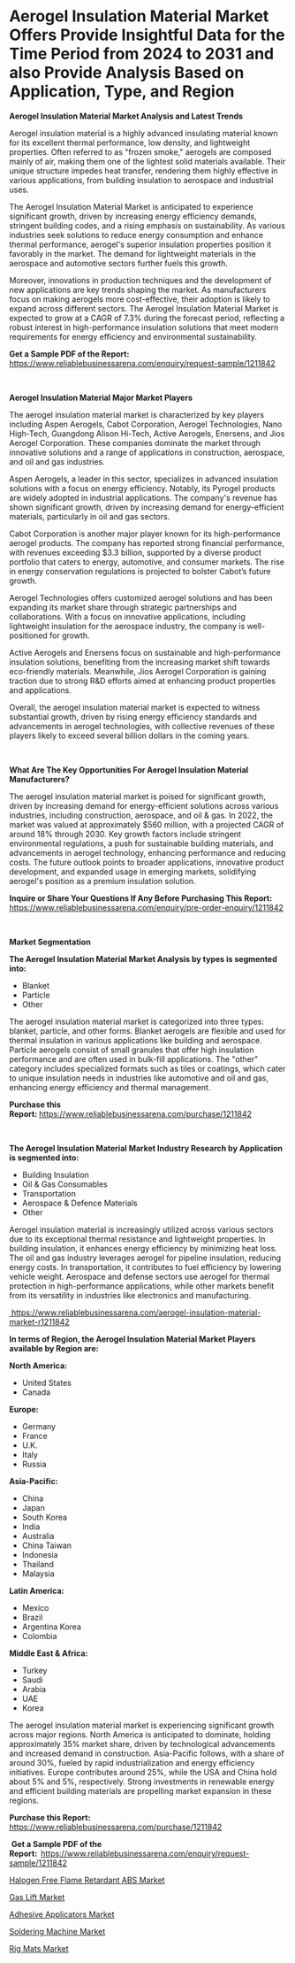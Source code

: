 <p><h1>Aerogel Insulation Material Market Offers Provide Insightful Data for the Time Period from 2024 to 2031 and also Provide Analysis Based on Application, Type, and Region</h1></p><p><strong>Aerogel Insulation Material Market Analysis and Latest Trends</strong></p>
<p><p>Aerogel insulation material is a highly advanced insulating material known for its excellent thermal performance, low density, and lightweight properties. Often referred to as "frozen smoke," aerogels are composed mainly of air, making them one of the lightest solid materials available. Their unique structure impedes heat transfer, rendering them highly effective in various applications, from building insulation to aerospace and industrial uses.</p><p>The Aerogel Insulation Material Market is anticipated to experience significant growth, driven by increasing energy efficiency demands, stringent building codes, and a rising emphasis on sustainability. As various industries seek solutions to reduce energy consumption and enhance thermal performance, aerogel's superior insulation properties position it favorably in the market. The demand for lightweight materials in the aerospace and automotive sectors further fuels this growth.</p><p>Moreover, innovations in production techniques and the development of new applications are key trends shaping the market. As manufacturers focus on making aerogels more cost-effective, their adoption is likely to expand across different sectors. The Aerogel Insulation Material Market is expected to grow at a CAGR of 7.3% during the forecast period, reflecting a robust interest in high-performance insulation solutions that meet modern requirements for energy efficiency and environmental sustainability.</p></p>
<p><strong>Get a Sample PDF of the Report:&nbsp;</strong> <a href="https://www.reliablebusinessarena.com/enquiry/request-sample/1211842?utm_campaign=1286&utm_medium=2&utm_source=Github&utm_content=ia&utm_term=06102024&utm_id=aerogel-insulation-material">https://www.reliablebusinessarena.com/enquiry/request-sample/1211842</a></p>
<p>&nbsp;</p>
<p><strong>Aerogel Insulation Material Major Market Players</strong></p>
<p><p>The aerogel insulation material market is characterized by key players including Aspen Aerogels, Cabot Corporation, Aerogel Technologies, Nano High-Tech, Guangdong Alison Hi-Tech, Active Aerogels, Enersens, and Jios Aerogel Corporation. These companies dominate the market through innovative solutions and a range of applications in construction, aerospace, and oil and gas industries.</p><p>Aspen Aerogels, a leader in this sector, specializes in advanced insulation solutions with a focus on energy efficiency. Notably, its Pyrogel products are widely adopted in industrial applications. The company's revenue has shown significant growth, driven by increasing demand for energy-efficient materials, particularly in oil and gas sectors.</p><p>Cabot Corporation is another major player known for its high-performance aerogel products. The company has reported strong financial performance, with revenues exceeding $3.3 billion, supported by a diverse product portfolio that caters to energy, automotive, and consumer markets. The rise in energy conservation regulations is projected to bolster Cabot’s future growth.</p><p>Aerogel Technologies offers customized aerogel solutions and has been expanding its market share through strategic partnerships and collaborations. With a focus on innovative applications, including lightweight insulation for the aerospace industry, the company is well-positioned for growth.</p><p>Active Aerogels and Enersens focus on sustainable and high-performance insulation solutions, benefiting from the increasing market shift towards eco-friendly materials. Meanwhile, Jios Aerogel Corporation is gaining traction due to strong R&D efforts aimed at enhancing product properties and applications.</p><p>Overall, the aerogel insulation material market is expected to witness substantial growth, driven by rising energy efficiency standards and advancements in aerogel technologies, with collective revenues of these players likely to exceed several billion dollars in the coming years.</p></p>
<p>&nbsp;</p>
<p><strong>What Are The Key Opportunities For Aerogel Insulation Material Manufacturers?</strong></p>
<p><p>The aerogel insulation material market is poised for significant growth, driven by increasing demand for energy-efficient solutions across various industries, including construction, aerospace, and oil & gas. In 2022, the market was valued at approximately $560 million, with a projected CAGR of around 18% through 2030. Key growth factors include stringent environmental regulations, a push for sustainable building materials, and advancements in aerogel technology, enhancing performance and reducing costs. The future outlook points to broader applications, innovative product development, and expanded usage in emerging markets, solidifying aerogel's position as a premium insulation solution.</p></p>
<p><strong>Inquire or Share Your Questions If Any Before Purchasing This Report:</strong> <a href="https://www.reliablebusinessarena.com/enquiry/pre-order-enquiry/1211842?utm_campaign=1286&utm_medium=2&utm_source=Github&utm_content=ia&utm_term=06102024&utm_id=aerogel-insulation-material">https://www.reliablebusinessarena.com/enquiry/pre-order-enquiry/1211842</a></p>
<p>&nbsp;</p>
<p><strong>Market Segmentation</strong></p>
<p><strong>The Aerogel Insulation Material Market Analysis by types is segmented into:</strong></p>
<p><ul><li>Blanket</li><li>Particle</li><li>Other</li></ul></p>
<p><p>The aerogel insulation material market is categorized into three types: blanket, particle, and other forms. Blanket aerogels are flexible and used for thermal insulation in various applications like building and aerospace. Particle aerogels consist of small granules that offer high insulation performance and are often used in bulk-fill applications. The "other" category includes specialized formats such as tiles or coatings, which cater to unique insulation needs in industries like automotive and oil and gas, enhancing energy efficiency and thermal management.</p></p>
<p><strong>Purchase this Report:&nbsp;</strong><a href="https://www.reliablebusinessarena.com/purchase/1211842?utm_campaign=1286&utm_medium=2&utm_source=Github&utm_content=ia&utm_term=06102024&utm_id=aerogel-insulation-material">https://www.reliablebusinessarena.com/purchase/1211842</a></p>
<p>&nbsp;</p>
<p><strong>The Aerogel Insulation Material Market Industry Research by Application is segmented into:</strong></p>
<p><ul><li>Building Insulation</li><li>Oil & Gas Consumables</li><li>Transportation</li><li>Aerospace & Defence Materials</li><li>Other</li></ul></p>
<p><p>Aerogel insulation material is increasingly utilized across various sectors due to its exceptional thermal resistance and lightweight properties. In building insulation, it enhances energy efficiency by minimizing heat loss. The oil and gas industry leverages aerogel for pipeline insulation, reducing energy costs. In transportation, it contributes to fuel efficiency by lowering vehicle weight. Aerospace and defense sectors use aerogel for thermal protection in high-performance applications, while other markets benefit from its versatility in industries like electronics and manufacturing.</p></p>
<p><a href="https://www.reliablebusinessarena.com/aerogel-insulation-material-market-r1211842?utm_campaign=1286&utm_medium=2&utm_source=Github&utm_content=ia&utm_term=06102024&utm_id=aerogel-insulation-material">&nbsp;https://www.reliablebusinessarena.com/aerogel-insulation-material-market-r1211842</a></p>
<p><strong>In terms of Region, the Aerogel Insulation Material Market Players available by Region are:</strong></p>
<p>
    <p> <strong> North America: </strong>
        <ul>
            <li>United States</li>
            <li>Canada</li>
        </ul>
        </p> 
    <p> <strong> Europe: </strong>
        <ul>
            <li>Germany</li>
            <li>France</li>
            <li>U.K.</li>
            <li>Italy</li>
            <li>Russia</li>
        </ul>
        </p> 
    <p> <strong> Asia-Pacific: </strong>
        <ul>
            <li>China</li>
            <li>Japan</li>
            <li>South Korea</li>
            <li>India</li>
            <li>Australia</li>
            <li>China Taiwan</li>
            <li>Indonesia</li>
            <li>Thailand</li>
            <li>Malaysia</li>
        </ul>
        </p> 
    <p> <strong> Latin America: </strong>
        <ul>
            <li>Mexico</li>
            <li>Brazil</li>
            <li>Argentina Korea</li>
            <li>Colombia</li>
        </ul>
        </p> 
    <p> <strong> Middle East & Africa: </strong>
        <ul>
            <li>Turkey</li>
            <li>Saudi</li>
            <li>Arabia</li>
            <li>UAE</li>
            <li>Korea</li>
        </ul>
    </p>
    </p>
<p><p>The aerogel insulation material market is experiencing significant growth across major regions. North America is anticipated to dominate, holding approximately 35% market share, driven by technological advancements and increased demand in construction. Asia-Pacific follows, with a share of around 30%, fueled by rapid industrialization and energy efficiency initiatives. Europe contributes around 25%, while the USA and China hold about 5% and 5%, respectively. Strong investments in renewable energy and efficient building materials are propelling market expansion in these regions.</p></p>
<p><strong>Purchase this Report: </strong><a href="https://www.reliablebusinessarena.com/purchase/1211842?utm_campaign=1286&utm_medium=2&utm_source=Github&utm_content=ia&utm_term=06102024&utm_id=aerogel-insulation-material">https://www.reliablebusinessarena.com/purchase/1211842</a></p>
<p>&nbsp;<strong>Get a Sample PDF of the Report:&nbsp;&nbsp;</strong><a href="https://www.reliablebusinessarena.com/enquiry/request-sample/1211842?utm_campaign=1286&utm_medium=2&utm_source=Github&utm_content=ia&utm_term=06102024&utm_id=aerogel-insulation-material">https://www.reliablebusinessarena.com/enquiry/request-sample/1211842</a></p>
<p><strong></strong></p>
<p><p><a href="https://github.com/luckyshygirl/Market-Research-Report-List-6/blob/main/halogen-free-flame-retardant-abs-market.md?utm_campaign=1286&utm_medium=2&utm_source=Github&utm_content=ia&utm_term=06102024&utm_id=aerogel-insulation-material">Halogen Free Flame Retardant ABS Market</a></p><p><a href="https://www.linkedin.com/pulse/gas-lift-market-shifts-strategic-analysis-2024-2031-mrktresearch-iyrzc?utm_campaign=1286&utm_medium=2&utm_source=Github&utm_content=ia&utm_term=06102024&utm_id=aerogel-insulation-material">Gas Lift Market</a></p><p><a href="https://www.linkedin.com/pulse/global-adhesive-applicators-market-projected-grow-0djze?utm_campaign=1286&utm_medium=2&utm_source=Github&utm_content=ia&utm_term=06102024&utm_id=aerogel-insulation-material">Adhesive Applicators Market</a></p><p><a href="https://www.linkedin.com/pulse/soldering-machine-landscape-product-spectrum-market-trajectories-nrvbc?utm_campaign=1286&utm_medium=2&utm_source=Github&utm_content=ia&utm_term=06102024&utm_id=aerogel-insulation-material">Soldering Machine Market</a></p><p><a href="https://www.linkedin.com/pulse/global-rig-mats-market-analysis-trends-forecasts-growth-opportunities-rpkre?utm_campaign=1286&utm_medium=2&utm_source=Github&utm_content=ia&utm_term=06102024&utm_id=aerogel-insulation-material">Rig Mats Market</a></p></p>